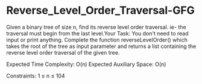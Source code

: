 # Reverse_Level_Order_Traversal-GFG
Given a binary tree of size n, find its reverse level order traversal. ie- the traversal must begin from the last level.Your Task: 
You don't need to read input or print anything. Complete the function reverseLevelOrder() which takes the root of the tree as input parameter and returns a list containing the reverse level order traversal of the given tree.

Expected Time Complexity: O(n)
Expected Auxiliary Space: O(n)

Constraints:
1 ≤ n ≤ 104
